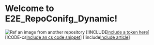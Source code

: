 # Welcome to E2E_RepoConifg_Dynamic!
![Ref an image from another repository](image/e2e_docsbranch_dynamic/Image/testImage.png)
[!INCLUDE[Include a token here](token/e2e_docsbranch_dynamic/Token/testToken.md)]
[!CODE-cs[Include an cs code snippet](code/e2e_docsbranch_dynamic/Code/testCode.cs)] 
[!include[Include article](article/e2e_docsbranch_dynamic/Article/testArticle.md)]

